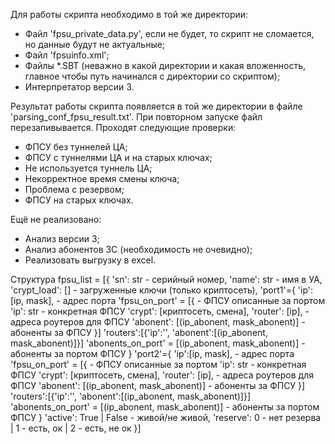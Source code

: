 Для работы скрипта необходимо в той же директории:
- Файл 'fpsu_private_data.py', если не будет, то скрипт не сломается, но данные будут не актуальные;
- Файл 'fpsuinfo.xml';
- Файлы *.SBT (неважно в какой директории и какая вложенность, главное чтобы путь начинался с директории со скриптом);
- Интерпретатор версии 3.

Результат работы скрипта появляется в той же директории в файле 'parsing_conf_fpsu_result.txt'. При повторном запуске файл перезапивывается.
Проходят следующие проверки:
- ФПСУ без туннелей ЦА;
- ФПСУ c туннелями ЦА и на старых ключах;
- Не используется туннель ЦА;
- Некорректное время смены ключа;
- Проблема с резервом;
- ФПСУ на старых ключах.

Ещё не реализовано:
- Анализ версии 3;
- Анализ абонентов ЗС (необходимость не очевидно);
- Реализовать выгрузку в excel.

Cтруктура
fpsu_list = [{
            'sn': str - серийный номер,
            'name': str - имя в УА,
            'crypt_load': [] - загруженные ключи (только криптосеть),
            'port1'={
                'ip':[ip, mask],                       - адрес порта
                'fpsu_on_port' = [{                    - ФПСУ описанные за портом
                        'ip': str                          - конкретная ФПСУ
                        'crypt': [криптосеть, смена],
                        'router': [ip],                - адреса роутеров для ФПСУ
                        'abonent': [(ip_abonent, mask_abonent)]        - абоненты за ФПСУ
                }]
                'routers':[{'ip':'', 'abonent':[(ip_abonent, mask_abonent)]}]
                'abonents_on_port' = [(ip_abonent, mask_abonent)]    - абоненты за портом ФПСУ
            }
            'port2'={
                'ip':[ip, mask],                       - адрес порта
                'fpsu_on_port' = [{                    - ФПСУ описанные за портом
                        'ip': str                          - конкретная ФПСУ
                        'crypt': [криптосеть, смена],
                        'router': [ip],                - адреса роутеров для ФПСУ
                        'abonent': [(ip_abonent, mask_abonent)]        - абоненты за ФПСУ
                }]
                'routers':[{'ip':'', 'abonent':[(ip_abonent, mask_abonent)]}]
                'abonents_on_port' = [(ip_abonent, mask_abonent)]    - абоненты за портом ФПСУ
            }
            'active': True | False - живой/не живой,
            'reserve': 0 - нет резерва | 1 - есть, ок | 2 - есть, не ок
        }]